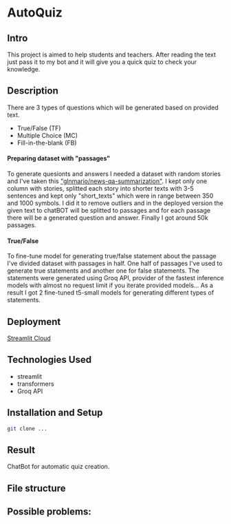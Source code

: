 # AutoQuiz

## Intro
This project is aimed to help students and teachers. After reading the text just pass it to my bot and it will give you a quick quiz to check your knowledge.

## Description
There are 3 types of questions which will be generated based on provided text.

- True/False (TF)
- Multiple Choice (MC)
- Fill-in-the-blank (FB)

#### Preparing dataset with "passages"
To generate quesionts and answers I needed a dataset with random stories and I've taken this ["glnmario/news-qa-summarization"](https://huggingface.co/datasets/glnmario/news-qa-summarization). I kept only one column with stories, splitted each story into shorter texts with 3-5 sentences and kept only "short_texts" which were in range between 350 and 1000 symbols. I did it to remove outliers and in the deployed version the given text to chatBOT will be splitted to passages and for each passage there will be a generated question and answer. Finally I got around 50k passages.

#### True/False
To fine-tune model for generating true/false statement about the passage I've divided dataset with passages in half. One half of passages I've used to generate true statements and another one for false statements. The statements were generated using Groq API, provider of the fastest inference models with almost no request limit if you iterate provided models... As a result I got 2 fine-tuned t5-small models for generating different types of statements.


## Deployment 
[Streamlit Cloud](https://nikitazuevblago-autoquiz-quizgui-xpgudz.streamlit.app/)

## Technologies Used

- streamlit
- transformers
- Groq API

## Installation and Setup 
```bash
git clone ...
```

## Result 
ChatBot for automatic quiz creation. 


## File structure



## Possible problems: